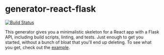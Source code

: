 # generator-react-flask

[![Build Status](https://travis-ci.org/derekpeterson/generator-react-flask.svg?branch=master)](https://travis-ci.org/derekpeterson/generator-react-flask)

This generator gives you a minimalistic skeleton for a React app with a Flask API, including build scripts, linting, and tests. Just enough to get you started, without a bunch of bloat that you'll end up deleting. To see what you get, check out the [example](example).
